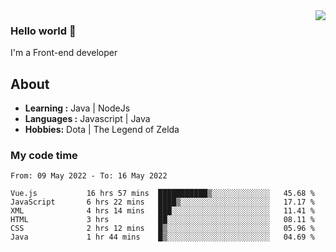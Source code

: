 <img align='right' src="https://github-readme-stats.vercel.app/api?username=jumodada&show_icons=true&theme=vue">

### Hello world 👋

I'm a Front-end developer 
    
## About
-  **Learning :** Java | NodeJs
-  **Languages :** Javascript | Java
-  **Hobbies:** Dota | The Legend of Zelda

### My code time

<!--START_SECTION:waka-->

```text
From: 09 May 2022 - To: 16 May 2022

Vue.js           16 hrs 57 mins  ███████████▒░░░░░░░░░░░░░   45.68 %
JavaScript       6 hrs 22 mins   ████▒░░░░░░░░░░░░░░░░░░░░   17.17 %
XML              4 hrs 14 mins   ███░░░░░░░░░░░░░░░░░░░░░░   11.41 %
HTML             3 hrs           ██░░░░░░░░░░░░░░░░░░░░░░░   08.11 %
CSS              2 hrs 12 mins   █▒░░░░░░░░░░░░░░░░░░░░░░░   05.96 %
Java             1 hr 44 mins    █▒░░░░░░░░░░░░░░░░░░░░░░░   04.69 %
```

<!--END_SECTION:waka-->
